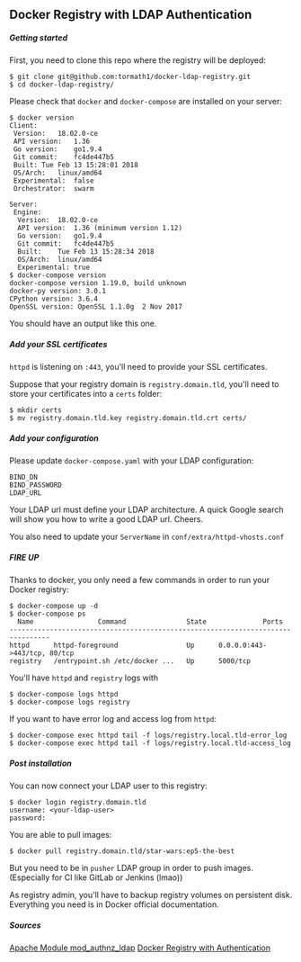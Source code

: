 ## Docker Registry with LDAP Authentication

##### Getting started

First, you need to clone this repo where the registry will be deployed:

```shell
$ git clone git@github.com:tormath1/docker-ldap-registry.git
$ cd docker-ldap-registry/
```

Please check that `docker` and `docker-compose` are installed on your server:

```shell
$ docker version
Client:
 Version:	18.02.0-ce
 API version:	1.36
 Go version:	go1.9.4
 Git commit:	fc4de447b5
 Built:	Tue Feb 13 15:28:01 2018
 OS/Arch:	linux/amd64
 Experimental:	false
 Orchestrator:	swarm

Server:
 Engine:
  Version:	18.02.0-ce
  API version:	1.36 (minimum version 1.12)
  Go version:	go1.9.4
  Git commit:	fc4de447b5
  Built:	Tue Feb 13 15:28:34 2018
  OS/Arch:	linux/amd64
  Experimental:	true
$ docker-compose version
docker-compose version 1.19.0, build unknown
docker-py version: 3.0.1
CPython version: 3.6.4
OpenSSL version: OpenSSL 1.1.0g  2 Nov 2017
```

You should have an output like this one. 

##### Add your SSL certificates

`httpd` is listening on `:443`, you'll need to provide your SSL certificates. 

Suppose that your registry domain is `registry.domain.tld`, you'll need to store your certificates into a `certs` folder:

```shell
$ mkdir certs
$ mv registry.domain.tld.key registry.domain.tld.crt certs/
```

##### Add your configuration

Please update `docker-compose.yaml` with your LDAP configuration: 

```shell
BIND_DN
BIND_PASSWORD
LDAP_URL
```

Your LDAP url must define your LDAP architecture. A quick Google search will show you how to write a good LDAP url. Cheers. 

You also need to update your `ServerName` in `conf/extra/httpd-vhosts.conf`

##### FIRE UP 

Thanks to docker, you only need a few commands in order to run your Docker registry:

```shell
$ docker-compose up -d
$ docker-compose ps
  Name                Command               State              Ports            
--------------------------------------------------------------------------------
httpd      httpd-foreground                 Up      0.0.0.0:443->443/tcp, 80/tcp
registry   /entrypoint.sh /etc/docker ...   Up      5000/tcp
```

You'll have `httpd` and `registry` logs with 

```shell
$ docker-compose logs httpd
$ docker-compose logs registry
```

If you want to have error log and access log from `httpd`:

```shell
$ docker-compose exec httpd tail -f logs/registry.local.tld-error_log
$ docker-compose exec httpd tail -f logs/registry.local.tld-access_log
```

##### Post installation

You can now connect your LDAP user to this registry:

```
$ docker login registry.domain.tld
username: <your-ldap-user> 
password:
```

You are able to pull images:

```
$ docker pull registry.domain.tld/star-wars:ep5-the-best
```

But you need to be in `pusher` LDAP group in order to push images. (Especially for CI like GitLab or Jenkins (lmao))

As registry admin, you'll have to backup registry volumes on persistent disk. Everything you need is in Docker official documentation.


##### Sources

[Apache Module mod_authnz_ldap](https://httpd.apache.org/docs/2.4/mod/mod_authnz_ldap.html)
[Docker Registry with Authentication](https://docs.docker.com/registry/recipes/apache/#setting-things-up)
